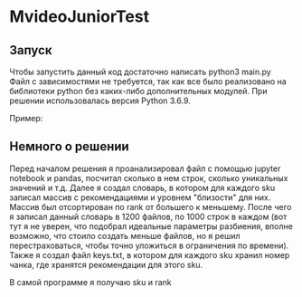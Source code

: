 # MvideoJuniorTest

## Запуск

Чтобы запустить данный код достаточно написать 
    python3 main.py    
Файл с зависимостями не требуется, так как все было реализовано на библиотеки python 
без каких-либо дополнительных модулей. При решении использовалась версия Python 3.6.9.

Пример:




## Немного о решении

Перед началом решения я проанализировал файл с помощью jupyter notebook и pandas, посчитал сколько в нем строк, сколько уникальных значений и т.д.
Далее я создал словарь, в котором для каждого sku записал массив с рекомендациями и уровнем "близости" для них. Массив был отсортирован по rank от большего 
к меньшему. После чего я записал данный словарь в 1200 файлов, по 1000 строк в каждом (вот тут я не уверен, что подобрал идеальные параметры разбиения,
вполне возможно, что стоило создать меньше файлов, но я решил перестраховаться, чтобы точно уложиться в ограничения по времени).
Также я создал файл keys.txt, в котором для каждого sku хранил номер чанка, где хранятся рекомендации для этого sku.


В самой программе я получаю sku и rank
